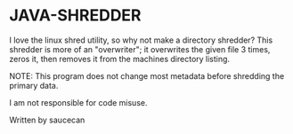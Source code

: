 # JAVA-SHREDDER
I love the linux shred utility, so why not make a directory shredder?
This shredder is more of an "overwriter"; it overwrites the given file 3 times, zeros it, then removes it from the machines directory listing.  

NOTE: This program does not change most metadata before shredding the primary data.

I am not responsible for code misuse.

Written by saucecan
